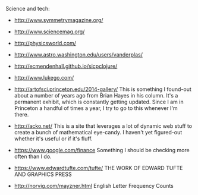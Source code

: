 Science and tech:

 - http://www.symmetrymagazine.org/
 - http://www.sciencemag.org/
 - http://physicsworld.com/
 - http://www.astro.washington.edu/users/vanderplas/
 - http://ecmendenhall.github.io/sicpclojure/
 - http://www.lukego.com/

 - http://artofsci.princeton.edu/2014-gallery/
   This is something I found-out about a number of years ago from
   Brian Hayes in his column.  It's a permanent exhibit, which is
   constantly getting updated.  Since I am in Princeton a handful of
   times a year, I try to go to this whenever I'm there.

 - http://acko.net/
   This is a site that leverages a lot of dynamic web stuff to create
   a bunch of mathematical eye-candy.  I haven't yet figured-out
   whether it's useful or if it's fluff.

 - https://www.google.com/finance
   Something I should be checking more often than I do.

 - https://www.edwardtufte.com/tufte/
   THE WORK OF EDWARD TUFTE AND GRAPHICS PRESS

 - http://norvig.com/mayzner.html
   English Letter Frequency Counts
